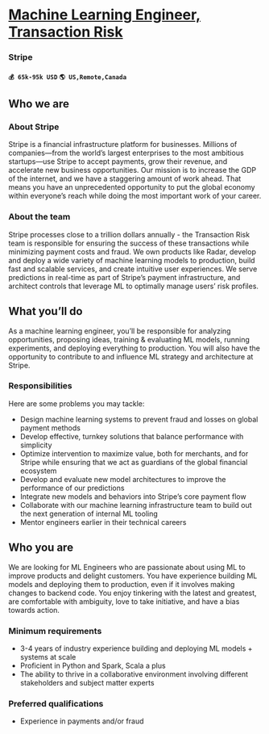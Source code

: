 # [Machine Learning Engineer, Transaction Risk](https://www.remotewlb.com/apply/machine-learning-engineer-transaction-risk)  
### Stripe  
#### `💰 65k-95k USD` `🌎 US,Remote,Canada`  

## **Who we are**

### **About Stripe**

Stripe is a financial infrastructure platform for businesses. Millions of companies—from the world’s largest enterprises to the most ambitious startups—use Stripe to accept payments, grow their revenue, and accelerate new business opportunities. Our mission is to increase the GDP of the internet, and we have a staggering amount of work ahead. That means you have an unprecedented opportunity to put the global economy within everyone’s reach while doing the most important work of your career.

### **About the team**

Stripe processes close to a trillion dollars annually - the Transaction Risk team is responsible for ensuring the success of these transactions while minimizing payment costs and fraud. We own products like Radar, develop and deploy a wide variety of machine learning models to production, build fast and scalable services, and create intuitive user experiences. We serve predictions in real-time as part of Stripe’s payment infrastructure, and architect controls that leverage ML to optimally manage users’ risk profiles.

## **What you’ll do**

As a machine learning engineer, you’ll be responsible for analyzing opportunities, proposing ideas, training & evaluating ML models, running experiments, and deploying everything to production. You will also have the opportunity to contribute to and influence ML strategy and architecture at Stripe.

### **Responsibilities**

Here are some problems you may tackle:

  * Design machine learning systems to prevent fraud and losses on global payment methods
  * Develop effective, turnkey solutions that balance performance with simplicity
  * Optimize intervention to maximize value, both for merchants, and for Stripe while ensuring that we act as guardians of the global financial ecosystem
  * Develop and evaluate new model architectures to improve the performance of our predictions
  * Integrate new models and behaviors into Stripe’s core payment flow
  * Collaborate with our machine learning infrastructure team to build out the next generation of internal ML tooling
  * Mentor engineers earlier in their technical careers

## **Who you are**

We are looking for ML Engineers who are passionate about using ML to improve products and delight customers. You have experience building ML models and deploying them to production, even if it involves making changes to backend code. You enjoy tinkering with the latest and greatest, are comfortable with ambiguity, love to take initiative, and have a bias towards action.

### **Minimum requirements**

  * 3-4 years of industry experience building and deploying ML models + systems at scale
  * Proficient in Python and Spark, Scala a plus
  * The ability to thrive in a collaborative environment involving different stakeholders and subject matter experts

### **Preferred qualifications**

  * Experience in payments and/or fraud

